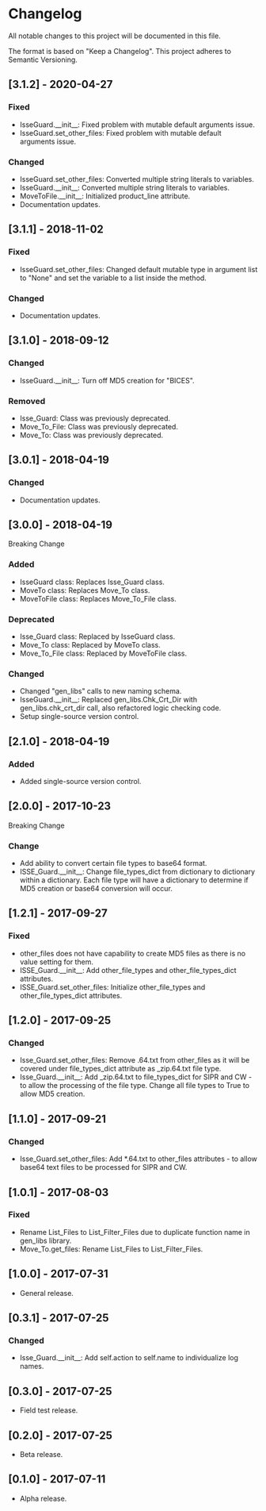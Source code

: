 # Changelog
All notable changes to this project will be documented in this file.

The format is based on "Keep a Changelog".  This project adheres to Semantic Versioning.


## [3.1.2] - 2020-04-27
### Fixed
- IsseGuard.\_\_init\_\_:  Fixed problem with mutable default arguments issue.
- IsseGuard.set_other_files:  Fixed problem with mutable default arguments issue.

### Changed
- IsseGuard.set_other_files:  Converted multiple string literals to variables.
- IsseGuard.\_\_init\_\_:  Converted multiple string literals to variables.
- MoveToFile.\_\_init\_\_:  Initialized product_line attribute.
- Documentation updates.


## [3.1.1] - 2018-11-02
### Fixed
- IsseGuard.set_other_files:  Changed default mutable type in argument list to "None" and set the variable to a list inside the method.

### Changed
- Documentation updates.


## [3.1.0] - 2018-09-12
### Changed
- IsseGuard.\_\_init\_\_:  Turn off MD5 creation for "BICES".

### Removed
- Isse_Guard:  Class was previously deprecated.
- Move_To_File:  Class was previously deprecated.
- Move_To:  Class was previously deprecated.


## [3.0.1] - 2018-04-19
### Changed
- Documentation updates.


## [3.0.0] - 2018-04-19
Breaking Change

### Added
- IsseGuard class:  Replaces Isse_Guard class.
- MoveTo class:  Replaces Move_To class.
- MoveToFile class:  Replaces Move_To_File class.

### Deprecated
- Isse_Guard class:  Replaced by IsseGuard class.
- Move_To class:  Replaced by MoveTo class.
- Move_To_File class:  Replaced by MoveToFile class.

### Changed
- Changed "gen_libs" calls to new naming schema.
- IsseGuard.\_\_init\_\_:  Replaced gen_libs.Chk_Crt_Dir with gen_libs.chk_crt_dir call, also refactored logic checking code.
- Setup single-source version control.


## [2.1.0] - 2018-04-19
### Added
- Added single-source version control.


## [2.0.0] - 2017-10-23
Breaking Change

### Change
- Add ability to convert certain file types to base64 format.
- ISSE_Guard.\_\_init\_\_:  Change file_types_dict from dictionary to dictionary within a dictionary.  Each file type will have a dictionary to determine if MD5 creation or base64 conversion will occur.


## [1.2.1] - 2017-09-27
### Fixed
- other_files does not have capability to create MD5 files as there is no value setting for them.
- ISSE_Guard.\_\_init\_\_:  Add other_file_types and other_file_types_dict attributes.
- ISSE_Guard.set_other_files:  Initialize other_file_types and other_file_types_dict attributes.


## [1.2.0] - 2017-09-25
### Changed
- Isse_Guard.set_other_files:  Remove .64.txt from other_files as it will be covered under file_types_dict attribute as _zip.64.txt file type.
- Isse_Guard.\_\_init\_\_:  Add \_zip.64.txt to file_types_dict for SIPR and CW - to allow the processing of the file type.  Change all file types to True to allow MD5 creation.


## [1.1.0] - 2017-09-21
### Changed
- Isse_Guard.set_other_files:  Add \*.64.txt to other_files attributes - to allow base64 text files to be processed for SIPR and CW.


## [1.0.1] - 2017-08-03
### Fixed
- Rename List_Files to List_Filter_Files due to duplicate function name in gen_libs library.
- Move_To.get_files:  Rename List_Files to List_Filter_Files.


## [1.0.0] - 2017-07-31
- General release.


## [0.3.1] - 2017-07-25
### Changed
- Isse_Guard.\_\_init\_\_:  Add self.action to self.name to individualize log names.


## [0.3.0] - 2017-07-25
- Field test release.


## [0.2.0] - 2017-07-25
- Beta release.


## [0.1.0] - 2017-07-11
- Alpha release.

